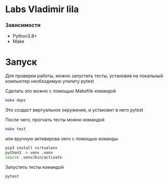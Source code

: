 # Labs Vladimir lila

### Зависимости

- Python3.8+
- Make

# Запуск

Для проверки работы, можно запустить тесты, установив на локальный компьютер необходимую утилиту pytest

Сделать это можно с помощью Makefile командой

```bash
make deps
```

Это создаст виртуальное окружение, и установит в него pytest

После чего, прогнать тесты можно командой

```bash
make test
```

или вручную активирова venv с помощью команды

```bash
pip3 install virtualenv
python3 -m venv .venv
source .venv/bin/activate
```

Запустить тесты командой

```bash
pytest
```


